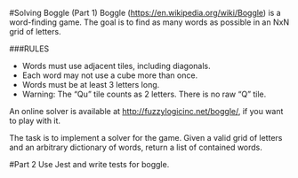 #Solving Boggle (Part 1)
Boggle (https://en.wikipedia.org/wiki/Boggle) is a word-finding game. The goal is to find as many words as possible in an NxN grid of letters.

###RULES
* Words must use adjacent tiles, including diagonals.
* Each word may not use a cube more than once.
* Words must be at least 3 letters long.
* Warning: The “Qu” tile counts as 2 letters. There is no raw “Q” tile.

An online solver is available at http://fuzzylogicinc.net/boggle/, if you want to play with it.

The task is to implement a solver for the game. Given a valid grid of letters and an arbitrary dictionary of words, return a list of contained words.

#Part 2
Use Jest and write tests for boggle.